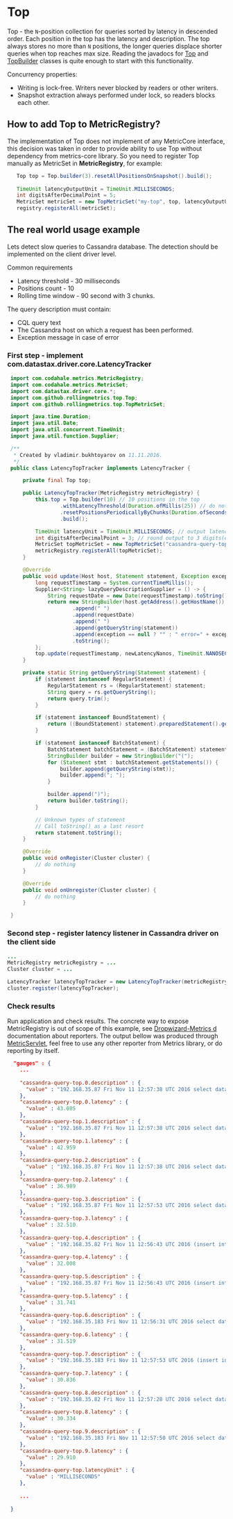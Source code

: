 # Top
Top - the ```N```-position collection for queries sorted by latency in descended order. Each position in the top has the latency and description.
The top always stores no more than ```N``` positions, the longer queries displace shorter queries when top reaches max size.
Reading the javadocs for [Top](https://github.com/vladimir-bukhtoyarov/rolling-metrics/blob/2.0/src/main/java/com/github/rollingmetrics/top/Top.java) and [TopBuilder](https://github.com/vladimir-bukhtoyarov/rolling-metrics/blob/1.6/src/main/java/com/github/rollingmetrics/top/TopBuilder.java) classes is quite enough to start with this functionality.
 
Concurrency properties:
* Writing is lock-free. Writers never blocked by readers or other writers.
* Snapshot extraction always performed under lock, so readers blocks each other.


## How to add Top to MetricRegistry?
The implementation of Top does not implement of any MetricCore interface, this decision was taken in order to provide ability to use Top without dependency from metrics-core library.
So you need to register Top manually as MetricSet in **MetricRegistry**, for example:
```java
   Top top = Top.builder(3).resetAllPositionsOnSnapshot().build();
   
   TimeUnit latencyOutputUnit = TimeUnit.MILLISECONDS;
   int digitsAfterDecimalPoint = 5;
   MetricSet metricSet = new TopMetricSet("my-top", top, latencyOutputUnit, digitsAfterDecimalPoint);
   registry.registerAll(metricSet);
```

## The real world usage example
Lets detect slow queries to Cassandra database. The detection should be implemented on the client driver level.

Common requirements
* Latency threshold - 30 milliseconds
* Positions count - 10
* Rolling time window - 90 second with 3 chunks.


The query description must contain:
* CQL query text
* The Cassandra host on which a request has been performed.
* Exception message in case of error 

### First step - implement com.datastax.driver.core.LatencyTracker
```java
 import com.codahale.metrics.MetricRegistry;
 import com.codahale.metrics.MetricSet;
 import com.datastax.driver.core.*;
 import com.github.rollingmetrics.top.Top;
 import com.github.rollingmetrics.top.TopMetricSet;

 import java.time.Duration;
 import java.util.Date;
 import java.util.concurrent.TimeUnit;
 import java.util.function.Supplier;

 /**
  * Created by vladimir.bukhtoyarov on 11.11.2016.
  */
 public class LatencyTopTracker implements LatencyTracker {

     private final Top top;

     public LatencyTopTracker(MetricRegistry metricRegistry) {
         this.top = Top.builder(10) // 10 positions in the top
                 .withLatencyThreshold(Duration.ofMillis(25)) // do not care about queries wich shorter than 25ms
                 .resetPositionsPeriodicallyByChunks(Duration.ofSeconds(60), 3) // position recorded in the top will take effect 60-80 seconds
                 .build();

         TimeUnit latencyUnit = TimeUnit.MILLISECONDS; // output latency in milliseconds
         int digitsAfterDecimalPoint = 3; // round output to 3 digits(example 34.945)
         MetricSet topMetricSet = new TopMetricSet("cassandra-query-top", top, latencyUnit, digitsAfterDecimalPoint);
         metricRegistry.registerAll(topMetricSet);
     }

     @Override
     public void update(Host host, Statement statement, Exception exception, long newLatencyNanos) {
         long requestTimestamp = System.currentTimeMillis();
         Supplier<String> lazyQueryDescriptionSupplier = () -> {
             String requestDate = new Date(requestTimestamp).toString();
             return new StringBuilder(host.getAddress().getHostName())
                     .append(" ")
                     .append(requestDate)
                     .append(" ")
                     .append(getQueryString(statement))
                     .append(exception == null ? "" : " error=" + exception.getMessage())
                     .toString();
         };
         top.update(requestTimestamp, newLatencyNanos, TimeUnit.NANOSECONDS, lazyQueryDescriptionSupplier);
     }

     private static String getQueryString(Statement statement) {
         if (statement instanceof RegularStatement) {
             RegularStatement rs = (RegularStatement) statement;
             String query = rs.getQueryString();
             return query.trim();
         }

         if (statement instanceof BoundStatement) {
             return ((BoundStatement) statement).preparedStatement().getQueryString().trim();
         }

         if (statement instanceof BatchStatement) {
             BatchStatement batchStatement = (BatchStatement) statement;
             StringBuilder builder = new StringBuilder("(");
             for (Statement stmt : batchStatement.getStatements()) {
                 builder.append(getQueryString(stmt));
                 builder.append("; ");
             }

             builder.append(")");
             return builder.toString();
         }

         // Unknown types of statement
         // Call toString() as a last resort
         return statement.toString();
     }

     @Override
     public void onRegister(Cluster cluster) {
         // do nothing
     }

     @Override
     public void onUnregister(Cluster cluster) {
         // do nothing
     }

 }
```

### Second step - register latency listener in Cassandra driver on the client side
```java
...
MetricRegistry metricRegistry = ...
Cluster cluster = ...

LatencyTracker latencyTopTracker = new LatencyTopTracker(metricRegistry);
cluster.register(latencyTopTracker);

```

### Check results
Run application and check results. The concrete way to expose MetricRegistry is out of scope of this example, see [Dropwizard-Metrics d](http://metrics.dropwizard.io/3.1.0/manual/) documentation about reporters.
The output bellow was produced through [MetricServlet](http://metrics.dropwizard.io/3.1.0/manual/servlets/), feel free to use any other reporter from Metrics library, or do reporting by itself.
```json
  "gauges" : {
    ... 
    
    "cassandra-query-top.0.description" : {
      "value" : "192.168.35.87 Fri Nov 11 12:57:38 UTC 2016 select data from my_keyspace.my_table where event_filter in :event_filters"
    },
    "cassandra-query-top.0.latency" : {
      "value" : 43.085
    },
    "cassandra-query-top.1.description" : {
      "value" : "192.168.35.87 Fri Nov 11 12:57:38 UTC 2016 select data from my_keyspace.my_table where event_filter in :event_filters"
    },
    "cassandra-query-top.1.latency" : {
      "value" : 42.959
    },
    "cassandra-query-top.2.description" : {
      "value" : "192.168.35.87 Fri Nov 11 12:57:38 UTC 2016 select data from my_keyspace.my_table where event_filter in :event_filters"
    },
    "cassandra-query-top.2.latency" : {
      "value" : 36.989
    },
    "cassandra-query-top.3.description" : {
      "value" : "192.168.35.87 Fri Nov 11 12:57:53 UTC 2016 select data from my_keyspace.my_table where event_filter in :event_filters"
    },
    "cassandra-query-top.3.latency" : {
      "value" : 32.510
    },
    "cassandra-query-top.4.description" : {
      "value" : "192.168.35.82 Fri Nov 11 12:56:43 UTC 2016 (insert into my_keyspace.my_table (  event_filter,  id,  data ) values ( :event_filter, :id, :data )using ttl :expires_in; insert into my_keyspace.my_table (  event_filter,  id,  data ) values ( :event_filter, :id, :data )using ttl :expires_in; insert into my_keyspace.my_table (  event_filter,  id,  data ) values ( :event_filter, :id, :data )using ttl :expires_in; insert into my_keyspace.my_table (  event_filter,  id,  data ) values ( :event_filter, :id, :data )using ttl :expires_in; insert into my_keyspace.subscription_by_id (  id,  data,  data_versions,  extension_application_id,  device_token_application_id_transport) values ( :id, :data, :data_versions, :extension_application_id, :device_token_application_id_transport)using ttl :expires_in; )"
    },
    "cassandra-query-top.4.latency" : {
      "value" : 32.008
    },
    "cassandra-query-top.5.description" : {
      "value" : "192.168.35.87 Fri Nov 11 12:56:43 UTC 2016 (insert into my_keyspace.my_table (  event_filter,  id,  data ) values ( :event_filter, :id, :data )using ttl :expires_in; insert into my_keyspace.my_table (  event_filter,  id,  data ) values ( :event_filter, :id, :data )using ttl :expires_in; insert into my_keyspace.my_table (  event_filter,  id,  data ) values ( :event_filter, :id, :data )using ttl :expires_in; insert into my_keyspace.my_table (  event_filter,  id,  data ) values ( :event_filter, :id, :data )using ttl :expires_in; insert into my_keyspace.subscription_by_id (  id,  data,  data_versions,  extension_application_id,  device_token_application_id_transport) values ( :id, :data, :data_versions, :extension_application_id, :device_token_application_id_transport)using ttl :expires_in; )"
    },
    "cassandra-query-top.5.latency" : {
      "value" : 31.741
    },
    "cassandra-query-top.6.description" : {
      "value" : "192.168.35.183 Fri Nov 11 12:56:31 UTC 2016 select data from my_keyspace.my_table where id = :id limit 1"
    },
    "cassandra-query-top.6.latency" : {
      "value" : 31.519
    },
    "cassandra-query-top.7.description" : {
      "value" : "192.168.35.183 Fri Nov 11 12:57:53 UTC 2016 (insert into my_keyspace.my_table (  event_filter,  id,  data ) values ( :event_filter, :id, :data )using ttl :expires_in; insert into my_keyspace.my_table (  event_filter,  id,  data ) values ( :event_filter, :id, :data )using ttl :expires_in; insert into my_keyspace.my_table (  event_filter,  id,  data ) values ( :event_filter, :id, :data )using ttl :expires_in; insert into my_keyspace.my_table (  event_filter,  id,  data ) values ( :event_filter, :id, :data )using ttl :expires_in; insert into my_keyspace.subscription_by_id (  id,  data,  data_versions,  extension_application_id,  device_token_application_id_transport) values ( :id, :data, :data_versions, :extension_application_id, :device_token_application_id_transport)using ttl :expires_in; )"
    },
    "cassandra-query-top.7.latency" : {
      "value" : 30.836
    },
    "cassandra-query-top.8.description" : {
      "value" : "192.168.35.82 Fri Nov 11 12:57:28 UTC 2016 select data from my_keyspace.my_table where event_filter in :event_filters"
    },
    "cassandra-query-top.8.latency" : {
      "value" : 30.334
    },
    "cassandra-query-top.9.description" : {
      "value" : "192.168.35.183 Fri Nov 11 12:57:50 UTC 2016 select data from my_keyspace.my_table where id = :id limit 1"
    },
    "cassandra-query-top.9.latency" : {
      "value" : 29.910
    },
    "cassandra-query-top.latencyUnit" : {
      "value" : "MILLISECONDS"
    },
 
    ...
    
 }
```